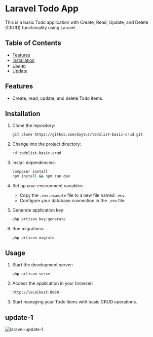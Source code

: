 # Laravel Todo App

This is a basic Todo application with Create, Read, Update, and Delete (CRUD) functionality using Laravel.

## Table of Contents
- [Features](#features)
- [Installation](#installation)
- [Usage](#usage)
- [Update](#update)

## Features

- Create, read, update, and delete Todo items.

## Installation

1. Clone the repository:

    ```bash
    git clone https://github.com/boytur/todolist-basic-crud.git
    ```

2. Change into the project directory:

    ```bash
    cd todolist-basic-crud
    ```

3. Install dependencies:

    ```bash
    composer install
    npm install && npm run dev
    ```

4. Set up your environment variables:

    - Copy the `.env.example` file to a new file named `.env`.
    - Configure your database connection in the `.env` file.

5. Generate application key:

    ```bash
    php artisan key:generate
    ```

6. Run migrations:

    ```bash
    php artisan migrate
    ```

## Usage

1. Start the development server:

    ```bash
    php artisan serve
    ```

2. Access the application in your browser:

    ```bash
    http://localhost:8000
    ```
    
3. Start managing your Todo items with basic CRUD operations.

## update-1
![laravel-update-1](https://github.com/boytur/todolist-basic-crud/assets/104257779/a34bda53-d692-4de7-8e18-98d126eebcda)



